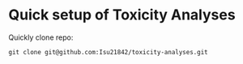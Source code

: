 # Quick setup of Toxicity Analyses

Quickly clone repo:

```
git clone git@github.com:Isu21842/toxicity-analyses.git
```
